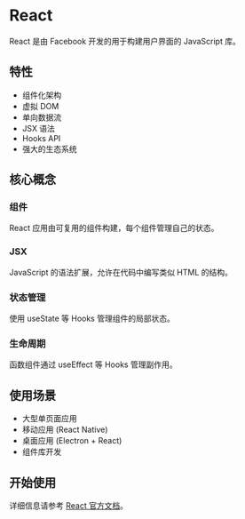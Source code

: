 # React

React 是由 Facebook 开发的用于构建用户界面的 JavaScript 库。

## 特性

- 组件化架构
- 虚拟 DOM
- 单向数据流
- JSX 语法
- Hooks API
- 强大的生态系统

## 核心概念

### 组件
React 应用由可复用的组件构建，每个组件管理自己的状态。

### JSX
JavaScript 的语法扩展，允许在代码中编写类似 HTML 的结构。

### 状态管理
使用 useState 等 Hooks 管理组件的局部状态。

### 生命周期
函数组件通过 useEffect 等 Hooks 管理副作用。

## 使用场景

- 大型单页面应用
- 移动应用 (React Native)
- 桌面应用 (Electron + React)
- 组件库开发

## 开始使用

详细信息请参考 [React 官方文档](https://reactjs.org/)。